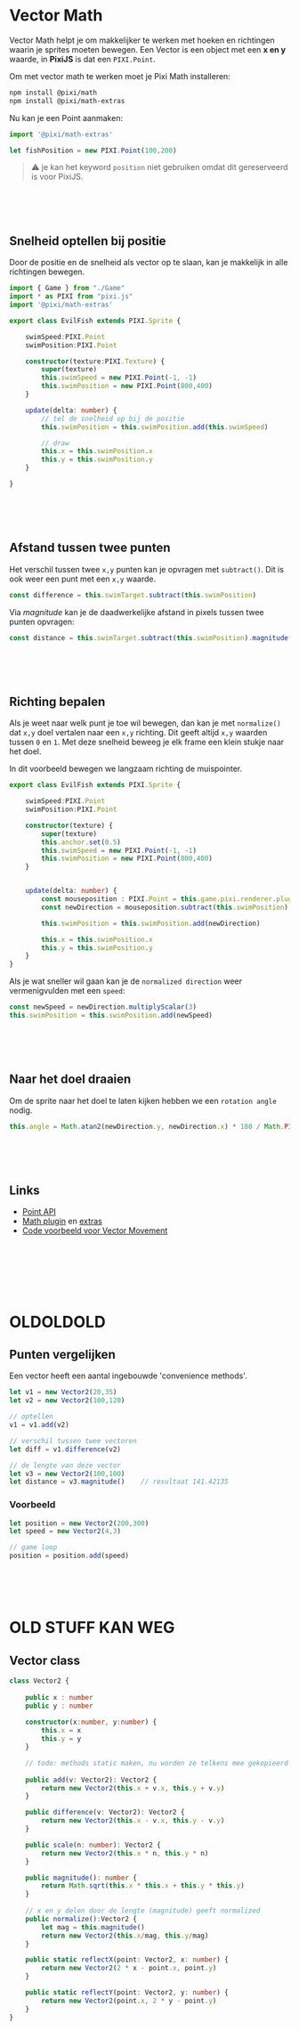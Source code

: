# Vector Math

Vector Math helpt je om makkelijker te werken met hoeken en richtingen waarin je sprites moeten bewegen. Een Vector is een object met een **x en y** waarde, in **PixiJS** is dat een `PIXI.Point`.

Om met vector math te werken moet je Pixi Math installeren:

```bash
npm install @pixi/math
npm install @pixi/math-extras
```

Nu kan je een Point aanmaken:

```typescript
import '@pixi/math-extras'

let fishPosition = new PIXI.Point(100,200)
```
> ⚠️ je kan het keyword `position` niet gebruiken omdat dit gereserveerd is voor PixiJS.

<br>
<br>
<br>

## Snelheid optellen bij positie

Door de positie en de snelheid als vector op te slaan, kan je makkelijk in alle richtingen bewegen.

```typescript
import { Game } from "./Game"
import * as PIXI from "pixi.js"
import '@pixi/math-extras'

export class EvilFish extends PIXI.Sprite {

    swimSpeed:PIXI.Point
    swimPosition:PIXI.Point

    constructor(texture:PIXI.Texture) {
        super(texture)
        this.swimSpeed = new PIXI.Point(-1, -1)
        this.swimPosition = new PIXI.Point(800,400)
    }

    update(delta: number) {
        // tel de snelheid op bij de positie
        this.swimPosition = this.swimPosition.add(this.swimSpeed)

        // draw
        this.x = this.swimPosition.x
        this.y = this.swimPosition.y
    }

}
```

<br>
<br>
<br>

## Afstand tussen twee punten

Het verschil tussen twee `x,y` punten kan je opvragen met `subtract()`. Dit is ook weer een punt met een `x,y` waarde.

```typescript
const difference = this.swimTarget.subtract(this.swimPosition)
```
Via *magnitude* kan je de daadwerkelijke afstand in pixels tussen twee punten opvragen:

```typescript
const distance = this.swimTarget.subtract(this.swimPosition).magnitude()
```

<br>
<br>
<br>

## Richting bepalen

Als je weet naar welk punt je toe wil bewegen, dan kan je met `normalize()` dat `x,y` doel vertalen naar een `x,y` richting. Dit geeft altijd `x,y` waarden tussen `0` en `1`. Met deze snelheid beweeg je elk frame een klein stukje naar het doel. 

In dit voorbeeld bewegen we langzaam richting de muispointer.

```typescript
export class EvilFish extends PIXI.Sprite {

    swimSpeed:PIXI.Point
    swimPosition:PIXI.Point

    constructor(texture) {
        super(texture)
        this.anchor.set(0.5)   
        this.swimSpeed = new PIXI.Point(-1, -1)
        this.swimPosition = new PIXI.Point(800,400)
    }


    update(delta: number) {
        const mouseposition : PIXI.Point = this.game.pixi.renderer.plugins.interaction.mouse.global
        const newDirection = mouseposition.subtract(this.swimPosition).normalize()

        this.swimPosition = this.swimPosition.add(newDirection)

        this.x = this.swimPosition.x
        this.y = this.swimPosition.y 
    }
}
```
Als je wat sneller wil gaan kan je de `normalized direction` weer vermenigvulden met een `speed`:

```typescript
const newSpeed = newDirection.multiplyScalar(3)
this.swimPosition = this.swimPosition.add(newSpeed)
```

<br>
<br>
<br>

## Naar het doel draaien

Om de sprite naar het doel te laten kijken hebben we een `rotation angle` nodig.

```typescript
this.angle = Math.atan2(newDirection.y, newDirection.x) * 180 / Math.PI
```

<br>
<br>
<br>

## Links

- [Point API](https://pixijs.download/release/docs/PIXI.Point.html)
- [Math plugin](https://api.pixijs.io/@pixi/math.html) en [extras](https://www.runpkg.com/?@pixi/math-extras@6.3.0/README.md)
- [Code voorbeeld voor Vector Movement](https://github.com/KokoDoko/VectorTanks)

<BR>
<BR>
<BR>
<BR>
<BR>

# OLDOLDOLD

## Punten vergelijken

Een vector heeft een aantal ingebouwde 'convenience methods'.

```typescript
let v1 = new Vector2(20,35)
let v2 = new Vector2(100,120)

// optellen
v1 = v1.add(v2)

// verschil tussen twee vectoren
let diff = v1.difference(v2)

// de lengte van deze vector
let v3 = new Vector2(100,100)
let distance = v3.magnitude()    // resultaat 141.42135
```

### Voorbeeld
```typescript
let position = new Vector2(200,300)
let speed = new Vector2(4,3)

// game loop
position = position.add(speed)
```





<br>
<br>
<br>




# OLD STUFF KAN WEG



## Vector class

```typescript
class Vector2 {
        
    public x : number
    public y : number
    
    constructor(x:number, y:number) {
        this.x = x
        this.y = y
    }

    // todo: methods static maken, nu worden ze telkens mee gekopieerd
    
    public add(v: Vector2): Vector2 {
        return new Vector2(this.x + v.x, this.y + v.y)
    }

    public difference(v: Vector2): Vector2 {
        return new Vector2(this.x - v.x, this.y - v.y)
    }

    public scale(n: number): Vector2 {
        return new Vector2(this.x * n, this.y * n)
    }

    public magnitude(): number {
        return Math.sqrt(this.x * this.x + this.y * this.y)
    }
    
    // x en y delen door de lengte (magnitude) geeft normalized
    public normalize():Vector2 {
        let mag = this.magnitude()
        return new Vector2(this.x/mag, this.y/mag)
    }

    public static reflectX(point: Vector2, x: number) {
        return new Vector2(2 * x - point.x, point.y)
    }

    public static reflectY(point: Vector2, y: number) {
        return new Vector2(point.x, 2 * y - point.y)
    }
}
```


